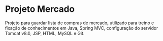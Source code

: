 # Projeto Mercado
Projeto para guardar lista de compras de mercado, utilizado para treino e fixação de 
conhecimentos em Java, Spring MVC, configuração do servidor Tomcat v8.0, JSP, HTML, MySQL e Git.
